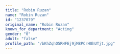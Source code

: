 ```yaml
---
title: "Robin Ruzan"
name: "Robin Ruzan"
id: "1237079"
original_name: "Robin Ruzan"
known_for_department: "Acting"
gender: "0"
adult: "false"
profile_path: "/bKhZqhO5RHFEj9jM8PCrH8hUTjt.jpg"
---
```

